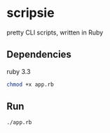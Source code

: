 # scripsie
pretty CLI scripts, written in Ruby

## Dependencies

ruby 3.3

```bash
chmod +x app.rb
```

## Run

```bash
./app.rb
```

